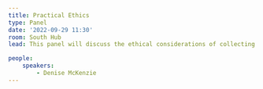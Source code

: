 ```yaml
---
title: Practical Ethics
type: Panel
date: '2022-09-29 11:30'
room: South Hub
lead: This panel will discuss the ethical considerations of collecting and distributing data from space. It will provide practical guidance on conducting our work in an ethical manner. 

people:
    speakers:
        - Denise McKenzie
---
```


